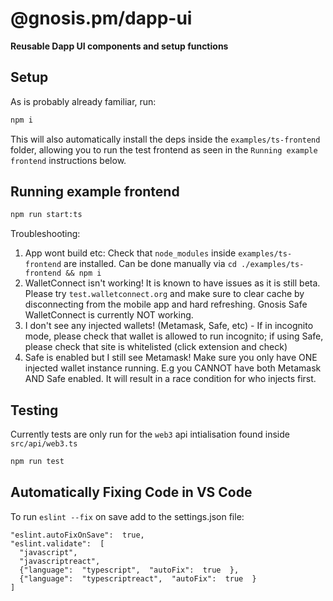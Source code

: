 # @gnosis.pm/dapp-ui
<strong>Reusable Dapp UI components and setup functions</strong>

## Setup
As is probably already familiar, run:

```sh
npm i
```

This will also automatically install the deps inside the `examples/ts-frontend` folder, allowing you to run the test frontend as seen in the `Running example frontend` instructions below.

## Running example frontend
```sh
npm run start:ts
```

Troubleshooting: 
1. App wont build etc: Check that `node_modules` inside `examples/ts-frontend` are installed. Can be done manually via `cd ./examples/ts-frontend && npm i`
2. WalletConnect isn't working! It is known to have issues as it is still beta. Please try `test.walletconnect.org` and make sure to clear cache by disconnecting from the mobile app and hard refreshing. Gnosis Safe WalletConnect is currently NOT working.
3. I don't see any injected wallets! (Metamask, Safe, etc) - If in incognito mode, please check that wallet is allowed to run incognito; if using Safe, please check that site is whitelisted (click extension and check)
4. Safe is enabled but I still see Metamask! Make sure you only have ONE injected wallet instance running. E.g you CANNOT have both Metamask AND Safe enabled. It will result in a race condition for who injects first.

## Testing
Currently tests are only run for the `web3` api intialisation found inside `src/api/web3.ts`

```sh
npm run test
```

## Automatically Fixing Code in VS Code
To run `eslint --fix` on save add to the settings.json file:

```
"eslint.autoFixOnSave":  true,
"eslint.validate":  [
  "javascript",
  "javascriptreact",
  {"language":  "typescript",  "autoFix":  true  },
  {"language":  "typescriptreact",  "autoFix":  true  }
]
```
